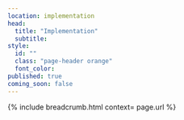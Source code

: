 ```yaml
---
location: implementation
head:
  title: "Implementation"
  subtitle:
style:
  id: ""
  class: "page-header orange"
  font_color:
published: true
coming_soon: false
---
```

{% include breadcrumb.html context= page.url %}
